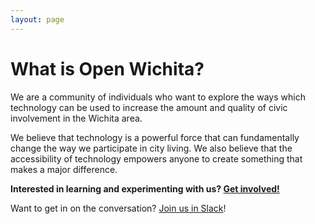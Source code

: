 ```yaml
---
layout: page
---
```


# What is Open Wichita?

We are a community of individuals who want to explore the ways which technology
can be used to increase the amount and quality of civic involvement in the
Wichita area.

We believe that technology is a powerful force that can fundamentally change the
way we participate in city living. We also believe that the accessibility of
technology empowers anyone to create something that makes a major difference.

**Interested in learning and experimenting with us? [Get involved!](/connect)**

Want to get in on the conversation? [Join us in Slack](https://openwichita-slack.herokuapp.com)!

<script async defer src="https://openwichita-slack.herokuapp.com/slackin.js"></script>
